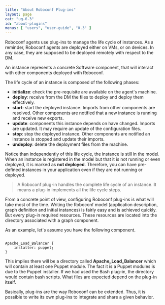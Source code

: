 ```yaml
---
title: "About Roboconf Plug-ins"
layout: page
cat: "ug-0-3"
id: "about-plugins"
menus: [ "users", "user-guide", "0.3" ]
---
```


Roboconf agents use plug-ins to manage the life cycle of instances.
As a reminder, Roboconf agents are deployed either on VMs, or on devices. In any
case, they are supposed to be deployed remotely with respect to the DM.

An instance represents a concrete Software component, that will interact
with other components deployed with Roboconf.

The life cycle of an instance is composed of the following phases:

* **initialize**: check the pre-requisite are available on the agent's machine.
* **deploy**: receive from the DM the files to deploy and deploy them effectively.
* **start**: start the deployed instance.
  Imports from other components are resolved.
  Other components are notified that a new instance is running and receive new exports.
* **update**: components this instance depends on have changed. Imports are updated.
  It may require an update of the configuration files.
* **stop**: stop the deployed instance.
  Other components are notified an instance is stopped and update their imports.
* **undeploy**: delete the deployment files from the machine.

Notice than independently of this life cycle, the instance is still in the model.
When an instance is registered in the model but that it is not running or even deployed, it
is marked as **not deployed**. Therefore, you can have pre-defined instances in your application
even if they are not running or deployed.

> A Roboconf plug-in handles the complete life cycle of an instance.
> It means a plug-in implements all the life cycle steps.

From a concrete point of view, configuring Roboconf plug-ins is what will take most of the time.
Writing the Roboconf model (application description, graph definition and initial instances) is fairly
easy and is achieved quickly. But every plug-in required resources. These resources are located into the
directory associated with a graph component.

As an example, let's assume you have the following component.

<pre><code class="language-roboconf">
Apache_Load_Balancer {
	installer: puppet;
}
</code></pre>

This implies there will be a directory called **Apache_Load_Balancer** which will contain at least
one Puppet module. The fact it is a Puppet modules is due to the Puppet installer. If we had used the
Bash plug-in, the directory would contain bash scripts. What files are expected depend on the plug-in itself.

Basically, plug-ins are the way Roboconf can be extended.
Thus, it is possible to write its own plug-ins to integrate and share a given behavior.
